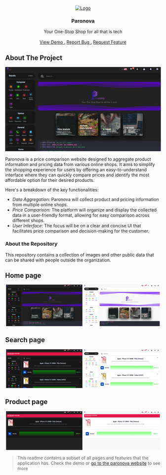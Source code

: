                          
<br/>
<div align="center">
<a href="https://github.com/ShaanCoding/ReadME-Generator">
<img src="https://avatars.githubusercontent.com/u/136658238?s=48&v=4" alt="Logo" width="80" height="80">
</a>
<h3 align="center">Paronova</h3>
<p align="center">
Your One-Stop Shop for all that is tech
<br/>
<br/>
<a href="https://paronova.com">View Demo .</a>  
<a href="https://github.com/orgs/Parabel-Corp/projects/1">Report Bug .</a>
<a href="https://github.com/orgs/Parabel-Corp/projects/1">Request Feature</a>
</p>
</div>

 ## About The Project

![Product Screenshot](https://raw.githubusercontent.com/Parabel-Corp/public-data/master/images/home-screenshot.png)

Paronova is a price comparison website designed to aggregate product information and pricing data from various online shops. It aims to simplify the shopping experience for users by offering an easy-to-understand interface where they can quickly compare prices and identify the most affordable option for their desired products.

Here's a breakdown of the key functionalities:

- *Data Aggregation:* Paronova will collect product and pricing information from multiple online shops.
- *Price Comparison:* The platform will organize and display the collected data in a user-friendly format, allowing for easy comparison across different shops.
- *User Interface:* The focus will be on a clear and concise UI that facilitates price comparison and decision-making for the customer.

 ### About the Repository
 
 This repository contains a collection of images and other public data that can be shared with people outside the organization.

## Home page
<div align="center">
 <img src="https://raw.githubusercontent.com/Parabel-Corp/public-data/master/images/home-screenshot.png" alt="Logo" width="49%">
 <img src="https://raw.githubusercontent.com/Parabel-Corp/public-data/master/images/home-screenshot-light.png" alt="Logo" width="49%">
</div>

## Search page
<div align="center">
 <img src="https://raw.githubusercontent.com/Parabel-Corp/public-data/master/images/product-search-page.png" alt="Logo" width="49%">
 <img src="https://raw.githubusercontent.com/Parabel-Corp/public-data/master/images/product-search-page-light.png" alt="Logo" width="49%">
</div>

## Product page
<div align="center">
 <img src="https://raw.githubusercontent.com/Parabel-Corp/public-data/master/images/product-page.png" alt="Logo" width="49%">
 <img src="https://raw.githubusercontent.com/Parabel-Corp/public-data/master/images/product-page-light.png" alt="Logo" width="49%">
</div>

> This readme contains a subset of all pages and features that the application has.
> Check the demo or [go to the paronova website](https://paronova.com) to see more

